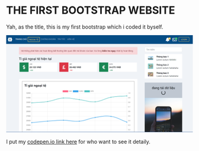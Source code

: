# THE FIRST BOOTSTRAP WEBSITE

Yah, as the title, this is my first bootstrap which i coded it byself.

![MONEY RATIO](website.png)

I put my [codepen.io link here](https://codepen.io/nh4ttruong/pen/ZEJVMzQ) for who want to see it detaily. 